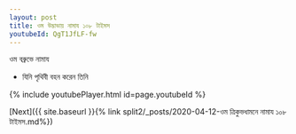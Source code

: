 ```yaml
---
layout: post
title: ওম উদ্ভাভায় নামায ১০৮ টাইমস
youtubeId: QgT1JfLF-fw
---
```

 
 
 ওম বব্রুভে নামায  
 
 -  যিনি পৃথিবী বহন করেন তিনি 
 
  
 
  
 
 
 
 
 
 


{% include youtubePlayer.html id=page.youtubeId %}
 
[Next]({{ site.baseurl }}{% link  split2/_posts/2020-04-12-ওম ত্রিকুভধামনে নামায ১০৮ টাইমস.md%})
 
